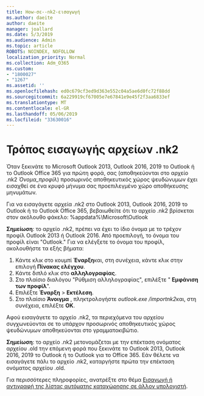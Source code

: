 ```yaml
---
title: How-σε--nk2-εισαγωγή
ms.author: daeite
author: daeite
manager: joallard
ms.date: 5/3/2019
ms.audience: Admin
ms.topic: article
ROBOTS: NOINDEX, NOFOLLOW
localization_priority: Normal
ms.collection: Adm_O365
ms.custom:
- "1800027"
- "1267"
ms.assetid: ''
ms.openlocfilehash: ed0c679cf3ed9d363e552c04a5ae6d0fc72f88dd
ms.sourcegitcommit: 6a229919cf67005e7e67841e9e45f2f3aa6833ef
ms.translationtype: MT
ms.contentlocale: el-GR
ms.lasthandoff: 05/06/2019
ms.locfileid: "33630016"
---
```

# <a name="how-to-import-nk2-files"></a>Τρόπος εισαγωγής αρχείων .nk2 

Όταν ξεκινάτε το Microsoft Outlook 2013, Outlook 2016, 2019 το Outlook ή το Outlook Office 365 για πρώτη φορά, σας (αποθηκεύονται στο αρχείο .nk2 *Όνομα_προφίλ*) προσωρινός αποθηκευτικός χώρος ψευδώνυμων έχει εισαχθεί σε ένα κρυφό μήνυμα σας προεπιλεγμένο χώρο αποθήκευσης μηνυμάτων.

Για να εισαγάγετε αρχεία .nk2 στο Outlook 2013, Outlook 2016, 2019 το Outlook ή το Outlook Office 365, βεβαιωθείτε ότι το αρχείο .nk2 βρίσκεται στον ακόλουθο φάκελο: %appdata%\Microsoft\Outlook

**Σημείωση**: το αρχείο .nk2, πρέπει να έχει το ίδιο όνομα με το τρέχον προφίλ Outlook 2013 ή Outlook 2016. Από προεπιλογή, το όνομα του προφίλ είναι "Outlook." Για να ελέγξετε το όνομα του προφίλ, ακολουθήστε τα εξής βήματα: 
1. Κάντε κλικ στο κουμπί **Έναρξη**και, στη συνέχεια, κάντε κλικ στην επιλογή **Πίνακας ελέγχου**.
2. Κάντε διπλό κλικ στο **αλληλογραφίας**.
3. Στο πλαίσιο διαλόγου "Ρύθμιση αλληλογραφίας", επιλέξτε " **Εμφάνιση των προφίλ**".
4. Επιλέξτε **Έναρξη** > **Εκτέλεση**.
5. Στο πλαίσιο **Άνοιγμα** , πληκτρολογήστε *outlook.exe /importnk2*και, στη συνέχεια, επιλέξτε **OK**. 

Αφού εισαγάγετε το αρχείο .nk2, τα περιεχόμενα του αρχείου συγχωνεύονται σε το υπάρχον προσωρινός αποθηκευτικός χώρος ψευδώνυμων αποθηκεύονται στο γραμματοκιβώτιο.

**Σημείωση**: το αρχείο .nk2 μετονομάζεται με την επέκταση ονόματος αρχείου .old την επόμενη φορά που ξεκινάτε το Outlook 2013, Outlook 2016, 2019 το Outlook ή το Outlook για το Office 365. Εάν θέλετε να εισαγάγετε πάλι το αρχείο .nk2, καταργήστε πρώτα την επέκταση ονόματος αρχείου .old.

Για περισσότερες πληροφορίες, ανατρέξτε στο θέμα [Εισαγωγή ή αντιγραφή της λίστας αυτόματης καταχώρησης σε άλλον υπολογιστή](https://support.microsoft.com/en-us/help/2806550/how-to-import-nk2-files-into-outlook%).